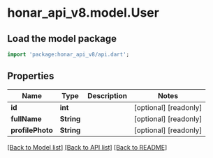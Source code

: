 # honar_api_v8.model.User

## Load the model package
```dart
import 'package:honar_api_v8/api.dart';
```

## Properties

Name | Type | Description | Notes
------------ | ------------- | ------------- | -------------
**id** | **int** |  | [optional] [readonly]
**fullName** | **String** |  | [optional] [readonly]
**profilePhoto** | **String** |  | [optional] [readonly]

[[Back to Model list]](../README.md#documentation-for-models) [[Back to API list]](../README.md#documentation-for-api-endpoints) [[Back to README]](../README.md)


